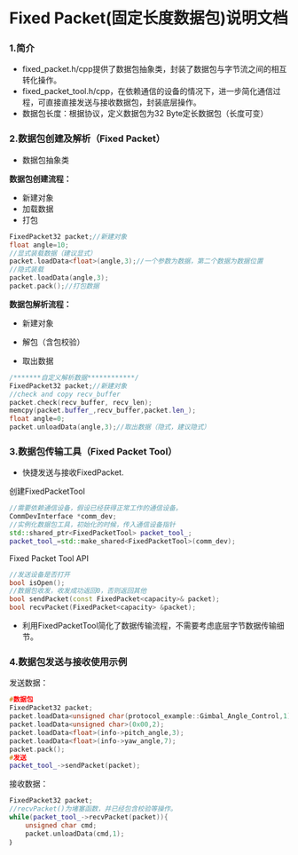 # Fixed Packet(固定长度数据包)说明文档

### 1.简介

* fixed_packet.h/cpp提供了数据包抽象类，封装了数据包与字节流之间的相互转化操作。
* fixed_packet_tool.h/cpp，在依赖通信的设备的情况下，进一步简化通信过程，可直接直接发送与接收数据包，封装底层操作。
* 数据包长度：根据协议，定义数据包为32 Byte定长数据包（长度可变）

### 2.数据包创建及解析（Fixed Packet）

* 数据包抽象类

__数据包创建流程：__

* 新建对象
* 加载数据
* 打包

```c++
FixedPacket32 packet;//新建对象
float angle=10;
//显式装载数据（建议显式）
packet.loadData<float>(angle,3);//一个参数为数据，第二个数据为数据位置
//隐式装载
packet.loadData(angle,3);
packet.pack();//打包数据
```

__数据包解析流程：__

* 新建对象

* 解包（含包校验）
* 取出数据

```c++
/*******自定义解析数据************/
FixedPacket32 packet;//新建对象
//check and copy recv_buffer
packet.check(recv_buffer, recv_len);
memcpy(packet.buffer_,recv_buffer,packet.len_);
float angle=0;
packet.unloadData(angle,3);//取出数据（隐式，建议隐式）
```

### 3.数据包传输工具（Fixed Packet Tool）

* 快捷发送与接收FixedPacket.

创建FixedPacketTool

```c++
//需要依赖通信设备，假设已经获得正常工作的通信设备。
CommDevInterface *comm_dev;
//实例化数据包工具，初始化的时候，传入通信设备指针
std::shared_ptr<FixedPacketTool> packet_tool_;
packet_tool_=std::make_shared<FixedPacketTool>(comm_dev);
```

Fixed Packet Tool API

```c++
//发送设备是否打开
bool isOpen();
//数据包收发，收发成功返回0，否则返回其他
bool sendPacket(const FixedPacket<capacity>& packet);
bool recvPacket(FixedPacket<capacity> &packet);
```

* 利用FixedPacketTool简化了数据传输流程，不需要考虑底层字节数据传输细节。

### 4.数据包发送与接收使用示例

发送数据：

```c++
#数据包
FixedPacket32 packet;
packet.loadData<unsigned char(protocol_example::Gimbal_Angle_Control,1);
packet.loadData<unsigned char>(0x00,2);
packet.loadData<float>(info->pitch_angle,3);
packet.loadData<float>(info->yaw_angle,7);
packet.pack();
#发送
packet_tool_->sendPacket(packet);
```

接收数据：

```c++
FixedPacket32 packet;
//recvPacket()为堵塞函数，并已经包含校验等操作。
while(packet_tool_->recvPacket(packet)){
	unsigned char cmd;
	packet.unloadData(cmd,1);
｝
```








